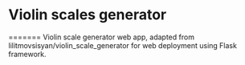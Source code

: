# Violin scales generator
=======
Violin scale generator web app, adapted from lilitmovsisyan/violin_scale_generator for web deployment using Flask framework.


